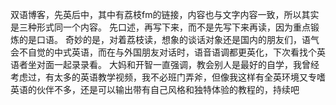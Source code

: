 双语博客，先英后中，其中有荔枝fm的链接，内容也与文字内容一致，所以其实是三种形式同一个内容。
先口述，再写下来，而不是先写下来再读，因为重点锻炼的是口语。
奇妙的是，对着荔枝读，想象的谈话对象还是国内的朋友们，语气会不自觉的中式英语，而在与外国朋友对话时，语音语调都更英化，下次看找个英语者坐对面一起录录看。
大妈和开智一直强调，教会别人是最好的自学，我曾经考虑过，有太多的英语教学视频，我不必班门弄斧，但像我这样有全英环境又专嗜英语的伙伴不多，还是可以输出带有自己风格和独特体验的教程的，持续吧